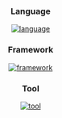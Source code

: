 <div align="center">
  
### Language
[![language](https://skillicons.dev/icons?i=js,ts,python,lua)](https://skillicons.dev)

### Framework
[![framework](https://skillicons.dev/icons?i=fastapi,react,tailwind,express)](https://skillicons.dev)

### Tool
[![tool](https://skillicons.dev/icons?i=robloxstudio,vscode,visualstudio,git,github)](https://skillicons.dev)

</div>
